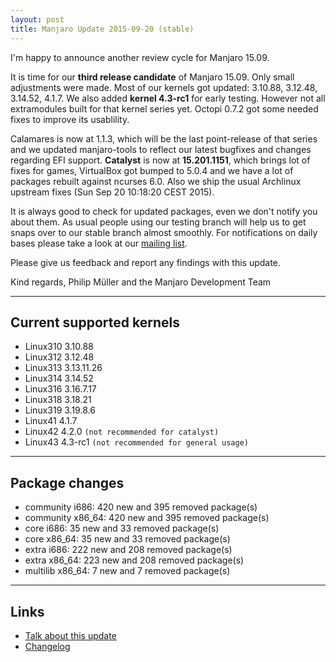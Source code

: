 ```yaml
---
layout: post
title: Manjaro Update 2015-09-20 (stable)
---
```


I'm happy to announce another review cycle for Manjaro 15.09.

It is time for our **third release candidate** of Manjaro 15.09. Only small adjustments were made. Most of our kernels got updated: 3.10.88, 3.12.48, 3.14.52, 4.1.7. We also added **kernel 4.3-rc1** for early testing. However not all extramodules built for that kernel series yet. Octopi 0.7.2 got some needed fixes to improve its usablility. 

Calamares is now at 1.1.3, which will be the last point-release of that series and we updated manjaro-tools to reflect our latest bugfixes and changes regarding EFI support. **Catalyst** is now at **15.201.1151**, which brings lot of fixes for games, VirtualBox got bumped to 5.0.4 and we have a lot of packages rebuilt against ncurses 6.0. Also we ship the usual Archlinux upstream fixes (Sun Sep 20 10:18:20 CEST 2015).

It is always good to check for updated packages, even we don't notify you about them. As usual people using our testing branch will help us to get snaps over to our stable branch almost smoothly. For notifications on daily bases please take a look at our [mailing list](https://lists.manjaro.org/pipermail/manjaro-packages/).

Please give us feedback and report any findings with this update.

Kind regards,
Philip Müller and the Manjaro Development Team

----

## Current supported kernels

* Linux310 3.10.88
* Linux312 3.12.48
* Linux313 3.13.11.26
* Linux314 3.14.52
* Linux316 3.16.7.17
* Linux318 3.18.21
* Linux319 3.19.8.6
* Linux41  4.1.7
* Linux42  4.2.0 `(not recommended for catalyst)`
* Linux43  4.3-rc1 `(not recommended for general usage)`

----

## Package changes

* community i686:  420 new and 395 removed package(s)
* community x86_64:  420 new and 395 removed package(s)
* core i686:  35 new and 33 removed package(s)
* core x86_64:  35 new and 33 removed package(s)
* extra i686:  222 new and 208 removed package(s)
* extra x86_64:  223 new and 208 removed package(s)
* multilib x86_64:  7 new and 7 removed package(s)

----

## Links

* [Talk about this update](https://forum.manjaro.org/index.php?topic=26411.0)
* [Changelog](https://lists.manjaro.org/pipermail/manjaro-packages/Week-of-Mon-20150914/004217.html)
